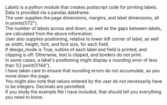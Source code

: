Labelz is a python module that creates postscript code for printing labels.<br>
Data is provided via a pandas dataframe.<br>
The user supplies the page dimensions, margins, and label dimensions, all in points(1/72").<br>
The number of labels across and down, as well as the gaps between labels, are calculated from the above information.<br>
User also supplies positioning, relative to lower left corner of label, as well as width, height, font, and font size, for each field.<br>
If design_mode is True, outline of each label and field is printed, and clipping is off. Otherwise, text is clipped, and borders do not print.<br>
In some cases, a label's positioning might display a rounding error of less than 1/2 point(1/144").<br>
I have taken care to ensure that rounding errors do not accumulate, as you move down the page.<br>
You might also note that values entered by the user do not necessarily have to be integers. Decimals are permitted.<br>
If you study the example file I have included, that should tell you everything you need to know.<br>
